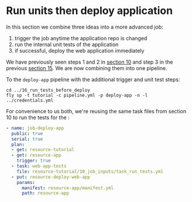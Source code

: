 # Run units then deploy application

In this section we combine three ideas into a more advanced job:

1. trigger the job anytime the application repo is changed
1. run the internal unit tests of the application
1. if successful, deploy the web application immediately

We have previously seen steps 1 and 2 in [section 10](https://github.com/starkandwayne/concourse-tutorial#10---using-resource-inputs-in-job-tasks) and step 3 in the previous [section 15](https://github.com/starkandwayne/concourse-tutorial/tree/master/15_deploy_cloudfoundry_app). We are now combining them into one pipeline.

To the `deploy-app` pipeline with the additional trigger and unit test steps:

```
cd ../16_run_tests_before_deploy
fly sp -t tutorial -c pipeline.yml -p deploy-app -n -l ../credentials.yml
```

For convenience to us both, we're reusing the same task files from section 10 to run the tests for the :

```yaml
- name: job-deploy-app
  public: true
  serial: true
  plan:
  - get: resource-tutorial
  - get: resource-app
    trigger: true
  - task: web-app-tests
    file: resource-tutorial/10_job_inputs/task_run_tests.yml
  - put: resource-deploy-web-app
    params:
      manifest: resource-app/manifest.yml
      path: resource-app
```
